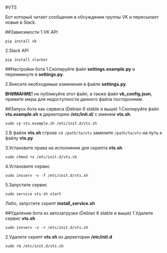 #VTS

Бот который читает сообщения в обсуждении группы VK и пересылает новые в Slack.

##Зависимости
1.VK API

`pip install vk`

2.Slack API

`pip install slacker`


##Настройки бота
1.Скопируйте файл **settings.example.py** и переименуте в **settings.py**.

2.Внесите необходимые изменения в файле **settings.py**.

**ВНИМАНИЕ!** не публикуйте этот файл, а также файл **vk_config.json**, примите меры для недоступности данного файла посторонним.

##Запуск бота как сервиса (Debian 6 stable и выше)
1.Скопируйте файл **vts.example.sh** в директорию **/etc/init.d/** с именем **vts.sh**.

`sudo cp vts.example.sh /etc/init.d/vts.sh`

2.В файле **vts.sh** строке `cd /path/to/vts` замените `/path/to/vts` на путь к файлу **vts.py**

3.Установите права на исполнение для скрипта **vts.sh**

`sudo chmod +x /etc/init.d/vts.sh`

4.Установите сервис

`sudo insserv -v -f /etc/init.d/vts.sh`

5.Запустите сервис

`sudo service vts.sh start`

Либо, запустите скрипт **install_service.sh**

##Удаление бота из автозагрузки (Debian 6 stable и выше)
1.Удалите сервис **vts.sh**

`sudo insserv -v -r /etc/init.d/vts.sh`

2.Удалите скрипт **vts.sh** из директории **/etc/init.d**

`sudo rm /etc/init.d/vts.sh`
